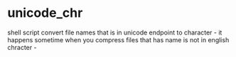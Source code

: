 # unicode_chr
shell script convert file names that is in unicode endpoint to character - it happens sometime when you compress files that has name is not in english chracter - 
